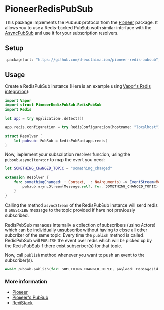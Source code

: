# PioneerRedisPubSub

This package implements the PubSub protocol from the [Pioneer](https://github.com/d-exclaimation/pioneer) package. It allows you to use a Redis-backed PubSub woth similar interface with the [AsyncPubSub](https://pioneer-graphql.netlify.app/guides/advanced/subscriptions/#asyncpubsub) and use it for your subscription resolvers.

## Setup

```swift
.package(url: "https://github.com/d-exclaimation/pioneer-redis-pubsub", from: "0.1.0-beta")
```

## Usage

Create a RedisPubSub instance (Here is an example using [Vapor's Redis integration](https://docs.vapor.codes/redis/overview/)):

```swift
import Vapor
import struct PioneerRedisPubSub.RedisPubSub
import Redis

let app = try Application(.detect())

app.redis.configuration = try RedisConfiguration(hostname: "localhost")

struct Resolver {
    let pubsub: PubSub = RedisPubSub(app.redis)
}
```

Now, implement your subscription resolver function, using the `pubsub.asyncIterator` to map the event you need:

```swift
let SOMETHING_CHANGED_TOPIC = "something_changed"

extension Resolver {
    func somethingChanged(_: Context, _: NoArguments) -> EventStream<Message> {
        pubsub.asyncStream(Message.self, for: SOMETHING_CHANGED_TOPIC).toEventStream()
    }
}
```

Calling the method `asyncStream` of the RedisPubSub instance will send redis a `SUBSCRIBE` message to the topic provided if have not previously subscribed.

RedisPubSub manages internally a collection of subscribers (using Actors) which can be individually unsubscribe without having to close all other subcriber of the same topic. Every time the `publish` method is called, RedisPubSub will `PUBLISH` the event over redis which will be picked up by the RedisPubSub if there exist subscriber(s) for that topic.

Now, call `publish` method whenever you want to push an event to the subscriber(s).

```swift
await pubsub.publish(for: SOMETHING_CHANGED_TOPIC, payload: Message(id: "123"))
```

### More information

- [Pioneer](https://github.com/d-exclaimation/pioneer)
- [Pioneer's PubSub](https://pioneer-graphql.netlify.app/guides/advanced/subscriptions/#pubsub-as-protocol)
- [RediStack](https://gitlab.com/Mordil/RediStack/)
